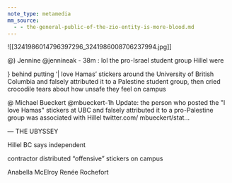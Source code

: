```yaml
---
note_type: metamedia
mm_source:
  - - the-general-public-of-the-zio-entity-is-more-blood.md
---
```


![[3241986014796397296_3241986008706237994.jpg]]

@) Jennine @jennineak - 38m
: lol the pro-Israel student group Hillel were

} behind putting ‘| love Hamas’ stickers
around the University of British Columbia
and falsely attributed it to a Palestine
student group, then cried crocodile tears
about how unsafe they feel on campus

@ Michael Bueckert @mbueckert-1h
Update: the person who posted the "l
love Hamas" stickers at UBC and falsely
attributed it to a pro-Palestine group
was associated with Hillel twitter.com/
mbueckert/stat...

— THE UBYSSEY

Hillel BC says independent

contractor distributed
“offensive” stickers on campus

Anabella McElroy Renée Rochefort

